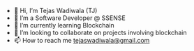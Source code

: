 - 👋 Hi, I’m Tejas Wadiwala (TJ) 
- 👀 I’m a Software Developer @ SSENSE
- 🌱 I’m currently learning Blockchain
- 💞️ I’m looking to collaborate on projects involving blockchain
- 📫 How to reach me tejaswadiwala@gmail.com

<!---
tejaswadiwala/tejaswadiwala is a ✨ special ✨ repository because its `README.md` (this file) appears on your GitHub profile.
You can click the Preview link to take a look at your changes.
--->
